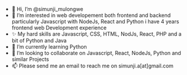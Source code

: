 - 👋 Hi, I’m @simunji_mulongwe
- 👀 I’m interested in web developement both frontend and backend particularly Javascript with NodeJs, React and Python i have 4 years frontend web Development experience
- ✨ My hard  skills are Javascript, CSS, HTML, NodJs, React, PHP and a bit of Python and Java
- 🌱 I’m currently learning Python 
- 💞️ I’m looking to collaborate on Javascript, React, NodeJs, Python and similar Projects
- 📫 Please send me an email to reach me on simunji.a[at]gmail.com

<!---
simunji/simunji is a ✨ special ✨ repository because its `README.md` (this file) appears on your GitHub profile.
You can click the Preview link to take a look at your changes.
--->
